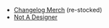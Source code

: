 - [Changelog Merch](https://merch.changelog.com) (re-stocked)
- [Not A Designer](https://notadesigner.io)